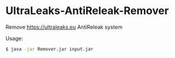 # UltraLeaks-AntiReleak-Remover
Remove https://ultraleaks.eu AntiReleak system

Usage:
```sh
$ java -jar Remover.jar input.jar
```
